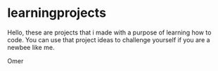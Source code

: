 # learningprojects

Hello, these are projects that i made with a purpose of learning how to code. You can use that project ideas to challenge yourself if you are a newbee like me.


Omer 
